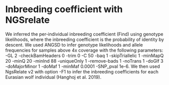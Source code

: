# Inbreeding coefficient with NGSrelate
We inferred the per-individual inbreeding coefficient (Find) using genotype likelihoods, where the inbreeding coefficient is the probability of identity by descent. We used ANGSD to infer genotype likelihoods and allele frequencies for samples above 4x coverage with the following parameters: -GL 2 -checkBamHeaders 0 -trim 0 -C 50 -baq 1 -skipTriallelic 1 -minMapQ 20 -minQ 20 -minInd 88 -uniqueOnly 1 -remove-bads 1 -noTrans 1 -doGlf 3 -doMajorMinor 1 -doMaf 1 -minMaf 0.0001 -SNP_pval 1e-6. We then used NgsRelate v2 with option -F1 to infer the inbreeding coefficients for each Eurasian wolf individual (Hanghoj et al. 2019).
